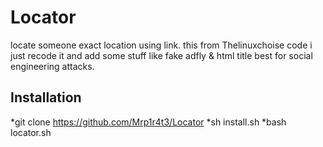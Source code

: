# Locator
locate someone exact location using link.
this from Thelinuxchoise code i just recode it
and add some stuff like fake adfly & html title
best for social engineering attacks.

## Installation
*git clone https://github.com/Mrp1r4t3/Locator
*sh install.sh
*bash locator.sh
